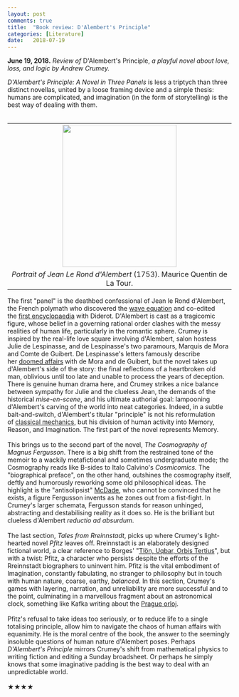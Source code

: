 ```yaml
---
layout: post
comments: true
title:  "Book review: D'Alembert's Principle"
categories: [Literature]
date:   2018-07-19
---
```


**June 19, 2018.** *Review of* D'Alembert's Principle, *a playful novel about love, loss, and logic by Andrew Crumey.*

<i>D'Alembert's Principle: A Novel in Three Panels</i> is less a triptych than three distinct novellas, united by a loose framing device and a simple thesis: humans are complicated, and imagination (in the form of storytelling) is the best way of dealing with them.<br />
<br />
<table align="center" cellpadding="0" cellspacing="0" class="tr-caption-container" style="margin-left: auto; margin-right: auto; text-align: center;"><tbody>
<tr><td style="text-align: center;"><a href="https://upload.wikimedia.org/wikipedia/commons/d/df/Alembert.jpg" imageanchor="1" style="margin-left: auto; margin-right: auto;"><img border="0" data-original-height="640" data-original-width="512" height="320" src="https://upload.wikimedia.org/wikipedia/commons/d/df/Alembert.jpg" width="256" /></a></td></tr>
<tr><td class="tr-caption" style="text-align: center;"><i>Portrait of Jean Le Rond d'Alembert</i> (1753).&nbsp;Maurice Quentin de La Tour.</td></tr>
</tbody></table>
The first "panel" is the deathbed confessional of Jean le Rond d'Alembert, the French polymath who discovered the <a href="https://en.wikipedia.org/wiki/Wave_equation">wave equation</a> and co-edited the&nbsp;<a href="https://en.wikipedia.org/wiki/Encyclop%C3%A9die">first encyclopaedia</a> with Diderot. D'Alembert is cast as a tragicomic figure, whose belief in a governing rational order clashes with the messy realities of human life, particularly in the romantic sphere. Crumey is inspired by the real-life love square involving d'Alembert, salon hostess Julie de Lespinasse, and de Lespinasse's two paramours, Marquis de Mora and Comte de Guibert. De Lespinasse's letters famously describe her&nbsp;<a href="https://en.wikipedia.org/wiki/Jeanne_Julie_%C3%89l%C3%A9onore_de_Lespinasse#Letters">doomed affairs</a>&nbsp;with de Mora and de Guibert, but the novel takes up d'Alembert's side of the story: the final reflections of a heartbroken old man, oblivious until too late and unable to process the years of deception. There is genuine human drama here, and Crumey strikes a nice balance between sympathy for Julie and the clueless Jean, the demands of the historical <i>mise-en-scene</i>, and his ultimate authorial goal: lampooning d'Alembert's carving of the world into neat categories. Indeed, in a subtle bait-and-switch, d'Alembert's titular "principle" is not his reformulation of&nbsp;<a href="https://en.wikipedia.org/wiki/D%27Alembert%27s_principle">classical mechanics</a>,&nbsp;but his division of human&nbsp;activity into Memory, Reason, and Imagination. The first part of the novel represents Memory.<br />
<br />
This brings us to the second part of the novel, <i>The Cosmography of Magnus Fergusson</i>. There is a big shift from the restrained tone of the memoir to a wackily metafictional and sometimes undergraduate mode; the Cosmography reads like B-sides to Italo Calvino's <i>Cosmicomics.</i>&nbsp;The "biographical preface", on the other hand, outshines the cosmography itself, deftly and humorously reworking some old philosophical ideas. The highlight is the "antisolipsist" <a href="https://en.wikipedia.org/wiki/Philosophical_zombie">McDade</a>, who cannot be convinced that he exists, a figure Fergusson invents as he zones out from a fist-fight. In Crumey's larger schemata, Fergusson stands for reason unhinged, abstracting and destabilising reality as it does so. He is the brilliant but clueless d'Alembert <i>reductio ad absurdum</i>.<br />
<br />
The last section, <i>Tales from Rreinnstadt</i>, picks up where Crumey's light-hearted novel&nbsp;<i>Pfitz</i>&nbsp;leaves off. Rreinnstadt is an elaborately designed fictional world, a clear reference to Borges' "<a href="https://en.wikipedia.org/wiki/Tl%C3%B6n,_Uqbar,_Orbis_Tertius">Tlön, Uqbar, Orbis Tertius</a>", but with a twist: Pfitz, a character who persists despite the efforts of the Rreinnstadt biographers to uninvent him. Pfitz is the vital embodiment of Imagination, constantly fabulating, no stranger to philosophy but in touch with human nature, coarse, earthy, <i>balanced</i>. In this section, Crumey's games with layering, narration, and unreliability are more successful and to the point, culminating in a marvellous fragment about an astronomical clock, something like Kafka writing about the <a href="https://en.wikipedia.org/wiki/Prague_astronomical_clock">Prague orloj</a>.<br />
<br />
Pfitz's refusal to take ideas too seriously, or to reduce life to a single totalising principle, allow him to navigate the chaos of human affairs with equanimity. He is the moral centre of the book, the answer to the seemingly insoluble questions of human nature d'Alembert poses. Perhaps <i>D'Alembert's Principle</i> mirrors Crumey's shift from mathematical physics to writing fiction and editing a Sunday broadsheet. Or perhaps he simply knows that some imaginative padding is the best way to deal with an unpredictable world.<br />
<br />
★★★★
